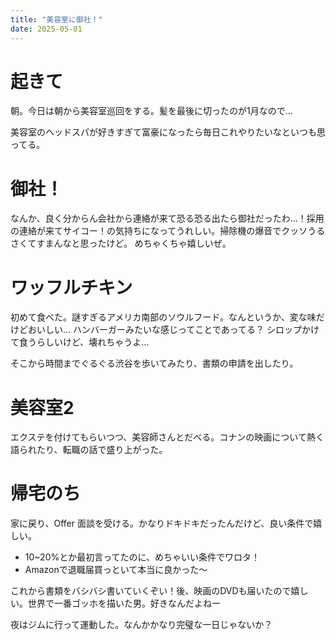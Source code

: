 ```yaml
---
title: "美容室に御社！"
date: 2025-05-01
---
```


# 起きて
朝。今日は朝から美容室巡回をする。髪を最後に切ったのが1月なので...

美容室のヘッドスパが好きすぎて富豪になったら毎日これやりたいなといつも思ってる。

# 御社！
なんか、良く分からん会社から連絡が来て恐る恐る出たら御社だったわ...！採用の連絡が来てサイコー！の気持ちになってうれしい。掃除機の爆音でクッソうるさくてすまんなと思ったけど。
めちゃくちゃ嬉しいぜ。

# ワッフルチキン
初めて食べた。謎すぎるアメリカ南部のソウルフード。なんというか、変な味だけどおいしい... ハンバーガーみたいな感じってことであってる？
シロップかけて食うらしいけど、壊れちゃうよ...

そこから時間までぐるぐる渋谷を歩いてみたり、書類の申請を出したり。
# 美容室2
エクステを付けてもらいつつ、美容師さんとだべる。コナンの映画について熱く語られたり、転職の話で盛り上がった。

# 帰宅のち
家に戻り、Offer 面談を受ける。かなりドキドキだったんだけど、良い条件で嬉しい。
- 10~20%とか最初言ってたのに、めちゃいい条件でワロタ！
- Amazonで退職届買っといて本当に良かった～

これから書類をバシバシ書いていくぞい！後、映画のDVDも届いたので嬉しい。世界で一番ゴッホを描いた男。好きなんだよねー

夜はジムに行って運動した。なんかかなり完璧な一日じゃないか？
